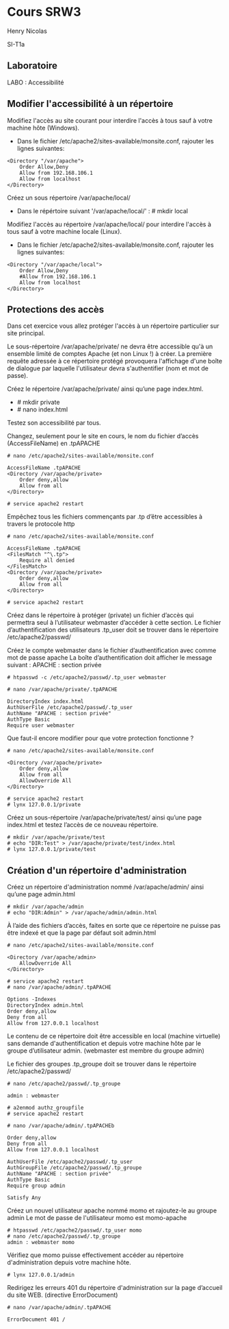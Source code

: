 # Cours SRW3

Henry Nicolas

SI-T1a

## Laboratoire

LABO : Accessibilité

## Modifier l'accessibilité à un répertoire
Modifiez l'accès au site courant pour interdire l'accès à tous sauf à votre machine hôte (Windows).

- Dans le fichier /etc/apache2/sites-available/monsite.conf, rajouter les lignes suivantes:
```
<Directory "/var/apache">
    Order Allow,Deny
    Allow from 192.168.106.1
    Allow from localhost
</Directory>
```

Créez un sous répertoire /var/apache/local/

- Dans le répértoire suivant '/var/apache/local/' : # mkdir local

Modifiez l'accès au répertoire /var/apache/local/ pour interdire l'accès à tous sauf à votre machine locale (Linux).

- Dans le fichier /etc/apache2/sites-available/monsite.conf, rajouter les lignes suivantes:
```
<Directory "/var/apache/local">
    Order Allow,Deny
    #Allow from 192.168.106.1
    Allow from localhost
</Directory>
```

## Protections des accès
Dans cet exercice vous allez protéger l'accès à un répertoire particulier sur site principal.

Le sous-répertoire /var/apache/private/ ne devra être accessible qu'à un ensemble limité de comptes Apache (et non Linux !) à créer. La première requête adressée à ce répertoire protégé provoquera l'affichage d'une boîte de dialogue par laquelle l'utilisateur devra s'authentifier (nom et mot de passe).

Créez le répertoire /var/apache/private/ ainsi qu’une page index.html.

- \# mkdir private
- \# nano index.html

Testez son accessibilité par tous.

Changez, seulement pour le site en cours, le nom du fichier d’accès (AccessFileName) en .tpAPACHE

```
# nano /etc/apache2/sites-available/monsite.conf

AccessFileName .tpAPACHE
<Directory /var/apache/private>
    Order deny,allow
    Allow from all
</Directory>

# service apache2 restart
```
Empêchez tous les fichiers commençants par .tp d’être accessibles à travers le protocole http
```
# nano /etc/apache2/sites-available/monsite.conf

AccessFileName .tpAPACHE
<FilesMatch "^\.tp">
    Require all denied
</FilesMatch>
<Directory /var/apache/private>
    Order deny,allow
    Allow from all
</Directory>

# service apache2 restart
```

Créez dans le répertoire à protéger (private) un fichier d’accès qui permettra seul à l’utilisateur webmaster d’accéder à cette section.
Le fichier d’authentification des utilisateurs .tp_user doit se trouver dans le répertoire /etc/apache2/passwd/

Créez le compte webmaster dans le fichier d’authentification avec comme mot de passe apache
La boîte d’authentification doit afficher le message suivant : APACHE : section privée

```
# htpasswd -c /etc/apache2/passwd/.tp_user webmaster

# nano /var/apache/private/.tpAPACHE

DirectoryIndex index.html
AuthUserFile /etc/apache2/passwd/.tp_user
AuthName "APACHE : section privée"
AuthType Basic
Require user webmaster
```

Que faut-il encore modifier pour que votre protection fonctionne ?

```
# nano /etc/apache2/sites-available/monsite.conf

<Directory /var/apache/private>
    Order deny,allow
    Allow from all
    AllowOverride All
</Directory>

# service apache2 restart
# lynx 127.0.0.1/private
```

Créez un sous-répertoire /var/apache/private/test/ ainsi qu’une page index.html et testez l’accès de ce nouveau répertoire.

```
# mkdir /var/apache/private/test
# echo "DIR:Test" > /var/apache/private/test/index.html
# lynx 127.0.0.1/private/test
```

<div style="page-break-after: always;"></div>

## Création d'un répertoire d'administration
Créez un répertoire d'administration nommé /var/apache/admin/ ainsi qu’une page admin.html

```
# mkdir /var/apache/admin
# echo "DIR:Admin" > /var/apache/admin/admin.html
```

À l’aide des fichiers d’accès, faites en sorte que ce répertoire ne puisse pas être indexé et que la page par défaut soit admin.html

```
# nano /etc/apache2/sites-available/monsite.conf

<Directory /var/apache/admin>
    AllowOverride All
</Directory>

# service apache2 restart
# nano /var/apache/admin/.tpAPACHE

Options -Indexes
DirectoryIndex admin.html
Order deny,allow
Deny from all
Allow from 127.0.0.1 localhost
```

Le contenu de ce répertoire doit être accessible en local (machine virtuelle) sans demande d'authentification et depuis votre machine hôte par le groupe d’utilisateur admin. (webmaster est membre du groupe admin)

Le fichier des groupes .tp_groupe doit se trouver dans le répertoire /etc/apache2/passwd/

```
# nano /etc/apache2/passwd/.tp_groupe

admin : webmaster

# a2enmod authz_groupfile
# service apache2 restart

# nano /var/apache/admin/.tpAPACHEb

Order deny,allow
Deny from all
Allow from 127.0.0.1 localhost

AuthUserFile /etc/apache2/passwd/.tp_user
AuthGroupFile /etc/apache2/passwd/.tp_groupe
AuthName "APACHE : section privée"
AuthType Basic
Require group admin

Satisfy Any
```

Créez un nouvel utilisateur apache nommé momo et rajoutez-le au groupe admin
Le mot de passe de l'utilisateur momo est momo-apache

```
# htpasswd /etc/apache2/passwd/.tp_user momo
# nano /etc/apache2/passwd/.tp_groupe
admin : webmaster momo
```

Vérifiez que momo puisse effectivement accéder au répertoire d'administration depuis votre machine hôte.

```
# lynx 127.0.0.1/admin
```

Redirigez les erreurs 401 du répertoire d'administration sur la page d’accueil du site WEB. (directive ErrorDocument)

```
# nano /var/apache/admin/.tpAPACHE

ErrorDocument 401 /
```